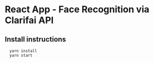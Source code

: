 # React App - Face Recognition via Clarifai API

## Install instructions
```
  yarn install
  yarn start
```
